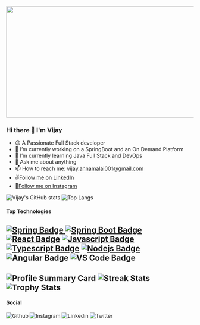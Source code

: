 
 <div align="center">
  <img src="https://media.giphy.com/media/dWesBcTLavkZuG35MI/giphy.gif" width="600" height="300"/>
</div>


### Hi there 👋 I'm Vijay
- 😉 A Passionate Full Stack developer
- 🔭 I’m currently working on a SpringBoot and an On Demand Platform
- 🌱 I’m currently learning Java Full Stack and DevOps
- 💬 Ask me about anything
- 📫 How to reach me: vijay.annamalai001@gmail.com
- ✌️[Follow me on LinkedIn](https://www.linkedin.com/in/vijay-subramani-5b58371a3/)
- 📸[Follow me on Instagram](https://www.instagram.com/vijay_funz/)

![Vijay's GitHub stats](https://github-readme-stats.vercel.app/api?username=Vijay-CIS&count_private=true&show_icons=true&theme=dracula)  ![Top Langs](https://github-readme-stats.vercel.app/api/top-langs/?username=Vijay-CIS&count_private=true&layout=compact&theme=dracula)

#### Top Technologies
[![Spring Badge](https://img.shields.io/badge/Spring-6DB33F?style=for-the-badge&logo=spring&logoColor=white) ![Spring Boot Badge](https://img.shields.io/badge/Spring_Boot-F2F4F9?style=for-the-badge&logo=spring-boot) ![React Badge](https://img.shields.io/badge/-React-61DBFB?style=for-the-badge&labelColor=black&logo=react&logoColor=61DBFB)](#) [![Javascript Badge](https://img.shields.io/badge/-Javascript-F0DB4F?style=for-the-badge&labelColor=black&logo=javascript&logoColor=F0DB4F)](#) [![Typescript Badge](https://img.shields.io/badge/-Typescript-007acc?style=for-the-badge&labelColor=black&logo=typescript&logoColor=007acc)](#) [![Nodejs Badge](https://img.shields.io/badge/-Nodejs-3C873A?style=for-the-badge&labelColor=black&logo=node.js&logoColor=3C873A)](#) ![Angular Badge](https://img.shields.io/badge/Angular-DD0031?style=for-the-badge&logo=angular&logoColor=white) ![VS Code Badge](	https://img.shields.io/badge/VSCode-0078D4?style=for-the-badge&logo=visual%20studio%20code&logoColor=white)
---
![Profile Summary Card](https://github-profile-summary-cards.vercel.app/api/cards/profile-details?username=Vijay-CIS)
![Streak Stats](https://github-readme-streak-stats.herokuapp.com/?user=Vijay-CIS)
![Trophy Stats](https://github-profile-trophy.vercel.app/?username=Vijay-CIS)
---
#### Social
![Github](https://img.shields.io/badge/GitHub-100000?style=for-the-badge&logo=github&logoColor=white) ![Instagram](	https://img.shields.io/badge/Instagram-E4405F?style=for-the-badge&logo=instagram&logoColor=white) ![Linkedin](	https://img.shields.io/badge/LinkedIn-0077B5?style=for-the-badge&logo=linkedin&logoColor=white) ![Twitter](	https://img.shields.io/badge/Twitter-1DA1F2?style=for-the-badge&logo=twitter&logoColor=white)

